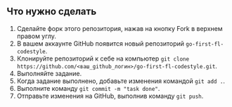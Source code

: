 ## Что нужно сделать

1. Сделайте форк этого репозитория, нажав на кнопку Fork в верхнем правом углу.
2. В вашем аккаунте GitHub появится новый репозиторий `go-first-fl-codestyle`.
3. Клонируйте репозиторий к себе на компьютер `git clone https://github.com/<ваш_github_логин>/go-first-fl-codestyle.git`.
4. Выполняйте задание.
5. Когда задание выполнено, добавьте изменения командой `git add .`.
6. Выполните команду `git commit -m "task done"`.
7. Отправьте изменения на GitHub, выполнив команду `git push`.




